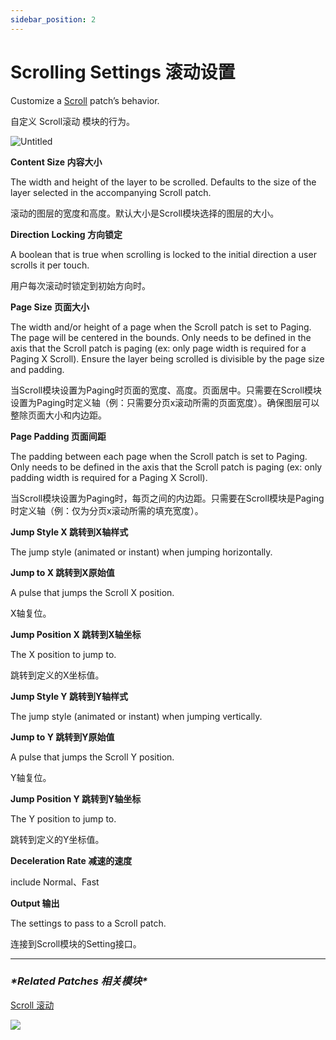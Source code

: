 ```yaml
---
sidebar_position: 2
---
```


# Scrolling Settings 滚动设置

Customize a [Scroll](https://origami.design/documentation/patches/builtin.layer.scroll.html) patch’s behavior.

自定义 Scroll滚动 模块的行为。

![Untitled](https://s3.us-west-2.amazonaws.com/secure.notion-static.com/cc75e49c-58ed-47d6-84b8-9adf6d7d3325/Untitled.png?X-Amz-Algorithm=AWS4-HMAC-SHA256&X-Amz-Content-Sha256=UNSIGNED-PAYLOAD&X-Amz-Credential=AKIAT73L2G45EIPT3X45%2F20220602%2Fus-west-2%2Fs3%2Faws4_request&X-Amz-Date=20220602T171145Z&X-Amz-Expires=86400&X-Amz-Signature=6ecf27502a1e0189e3af5f6f9e410b7daee156e51792090fd95730695035fcd1&X-Amz-SignedHeaders=host&response-content-disposition=filename%20%3D%22Untitled.png%22&x-id=GetObject)

**Content Size 内容大小**

The width and height of the layer to be scrolled. Defaults to the size of the layer selected in the accompanying Scroll patch.

滚动的图层的宽度和高度。默认大小是Scroll模块选择的图层的大小。

**Direction Locking 方向锁定**

A boolean that is true when scrolling is locked to the initial direction a user scrolls it per touch.

用户每次滚动时锁定到初始方向时。

**Page Size 页面大小**

The width and/or height of a page when the Scroll patch is set to Paging. The page will be centered in the bounds. Only needs to be defined in the axis that the Scroll patch is paging (ex: only page width is required for a Paging X Scroll). Ensure the layer being scrolled is divisible by the page size and padding.

当Scroll模块设置为Paging时页面的宽度、高度。页面居中。只需要在Scroll模块设置为Paging时定义轴（例：只需要分页x滚动所需的页面宽度）。确保图层可以整除页面大小和内边距。

**Page Padding 页面间距**

The padding between each page when the Scroll patch is set to Paging. Only needs to be defined in the axis that the Scroll patch is paging (ex: only padding width is required for a Paging X Scroll).

当Scroll模块设置为Paging时，每页之间的内边距。只需要在Scroll模块是Paging时定义轴（例：仅为分页x滚动所需的填充宽度）。

**Jump Style X 跳转到X轴样式**

The jump style (animated or instant) when jumping horizontally.

**Jump to X 跳转到X原始值**

A pulse that jumps the Scroll X position.

X轴复位。

**Jump Position X 跳转到X轴坐标**

The X position to jump to.

跳转到定义的X坐标值。

**Jump Style Y 跳转到Y轴样式**

The jump style (animated or instant) when jumping vertically.

**Jump to Y 跳转到Y原始值**

A pulse that jumps the Scroll Y position.

Y轴复位。

**Jump Position Y 跳转到Y轴坐标**

The Y position to jump to.

跳转到定义的Y坐标值。

**Deceleration Rate 减速的速度**

include Normal、Fast

**Output 输出**

The settings to pass to a Scroll patch.

连接到Scroll模块的Setting接口。

------

### ***\*Related Patches 相关模块\****

[Scroll 滚动](https://www.notion.so/Scroll-2f1508bfbec742279786513c26602209)

![](https://s3.us-west-2.amazonaws.com/secure.notion-static.com/ffedcfd3-203c-4cbc-8e70-5fd5ff9d24f0/Untitled.png?X-Amz-Algorithm=AWS4-HMAC-SHA256&X-Amz-Content-Sha256=UNSIGNED-PAYLOAD&X-Amz-Credential=AKIAT73L2G45EIPT3X45%2F20220602%2Fus-west-2%2Fs3%2Faws4_request&X-Amz-Date=20220602T171152Z&X-Amz-Expires=86400&X-Amz-Signature=af5a072878be30e0ce88b2eddab5fd4bfff7c7a8fcd175510511c3a319a4e6be&X-Amz-SignedHeaders=host&response-content-disposition=filename%20%3D%22Untitled.png%22&x-id=GetObject)
